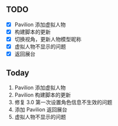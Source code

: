 ## TODO

- [x] Pavilion 添加虚拟人物
- [x] 构建脚本的更新
- [x] 切换视角，更新人物模型昵称
- [x] 虚拟人物不显示的问题
- [x] 返回展台

## Today

1. Pavilion 添加虚拟人物
2. Pavilion 构建脚本的更新
3. 修复 3.0 第一次设置角色信息不生效的问题
4. 添加 Pavilion 返回展台
5. 虚拟人物不显示的问题